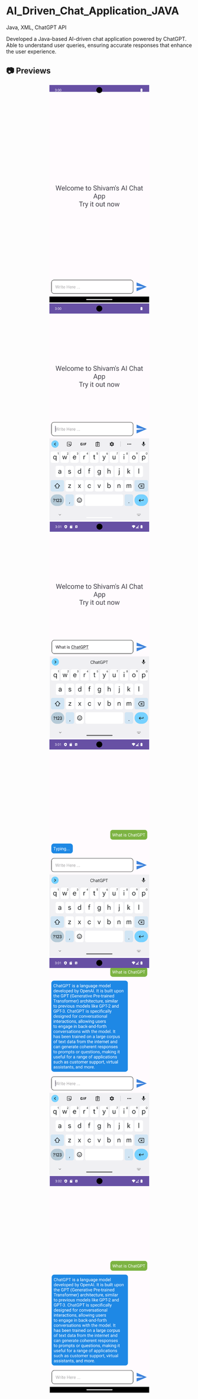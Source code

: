 # AI_Driven_Chat_Application_JAVA

Java, XML, ChatGPT API

Developed a Java-based AI-driven chat application powered by ChatGPT.<br>
Able to understand user queries, ensuring accurate responses that enhance the user experience.

## 📷 Previews

<p align="center">
<img src="previews/preview6.png" alt="drawing" width="270px" />
<img src="previews/preview5.png" alt="drawing" width="270px" />
<img src="previews/preview4.png" alt="drawing" width="269px" />
<img src="previews/preview3.png" alt="drawing" width="270px" />
<img src="previews/preview2.png" alt="drawing" width="270px" />
<img src="previews/preview1.png" alt="drawing" width="269px" />
</p>
